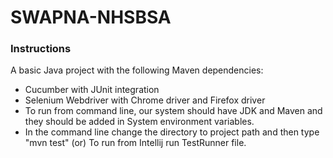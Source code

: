 # SWAPNA-NHSBSA

### Instructions


A basic Java project  with the following Maven dependencies:

* Cucumber with JUnit integration
* Selenium Webdriver with Chrome driver and Firefox driver 
* To run from command line, our system should have JDK and Maven 
  and they should be added in System environment variables. 
* In the command line change the directory to project path
  and then type "mvn test"
(or)
To run from Intellij run TestRunner file.